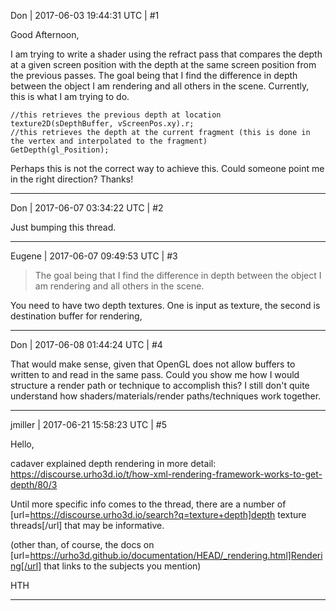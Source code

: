Don | 2017-06-03 19:44:31 UTC | #1

Good Afternoon,

I am trying to write a shader using the refract pass that compares the depth at a given screen position with the depth at the same screen position from the previous passes. The goal being that I find the difference in depth between the object I am rendering and all others in the scene. Currently, this is what I am trying to do.

```
//this retrieves the previous depth at location
texture2D(sDepthBuffer, vScreenPos.xy).r;
//this retrieves the depth at the current fragment (this is done in the vertex and interpolated to the fragment)
GetDepth(gl_Position);
```
Perhaps this is not the correct way to achieve this. Could someone point me in the right direction? Thanks!

-------------------------

Don | 2017-06-07 03:34:22 UTC | #2

Just bumping this thread.

-------------------------

Eugene | 2017-06-07 09:49:53 UTC | #3

> The goal being that I find the difference in depth between the object I am rendering and all others in the scene.

You need to have two depth textures. One is input as texture, the second is destination buffer for rendering,

-------------------------

Don | 2017-06-08 01:44:24 UTC | #4

That would make sense, given that OpenGL does not allow buffers to written to and read in the same pass. Could you show me how I would structure a render path or technique to accomplish this? I still don't quite understand how shaders/materials/render paths/techniques work together.

-------------------------

jmiller | 2017-06-21 15:58:23 UTC | #5

Hello,

cadaver explained depth rendering in more detail: https://discourse.urho3d.io/t/how-xml-rendering-framework-works-to-get-depth/80/3

Until more specific info comes to the thread, there are a number of [url=https://discourse.urho3d.io/search?q=texture+depth]depth texture threads[/url] that may be informative.

(other than, of course, the docs on [url=https://urho3d.github.io/documentation/HEAD/_rendering.html]Rendering[/url] that links to the subjects you mention)

HTH

-------------------------

